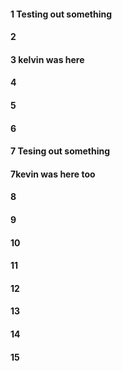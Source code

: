 #### 1 Testing out something 
#### 2
#### 3 kelvin was here
#### 4
#### 5
#### 6
#### 7 Tesing out something
#### 7kevin was here too
#### 8
#### 9
#### 10
#### 11
#### 12
#### 13
#### 14
#### 15